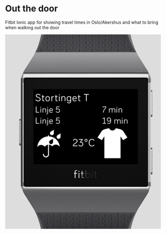 # Out the door

Fitbit Ionic app for showing travel times in Oslo/Akershus and what to bring when walking out the door

![Screenshot](screen.png)

